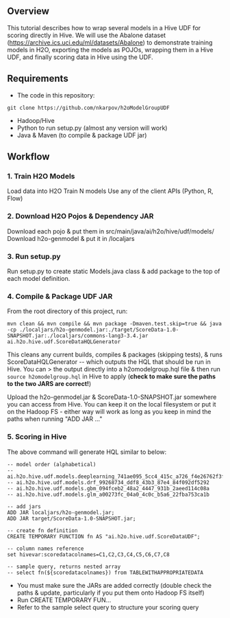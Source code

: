 ## Overview

This tutorial describes how to wrap several models in a Hive UDF for scoring directly in Hive. We will use the Abalone dataset (https://archive.ics.uci.edu/ml/datasets/Abalone) to demonstrate training models in H2O, exporting the models as POJOs, wrapping them in a Hive UDF, and finally scoring data in Hive using the UDF.

## Requirements

- The code in this repository:
```
git clone https://github.com/nkarpov/h2oModelGroupUDF
```
- Hadoop/Hive
- Python to run setup.py (almost any version will work)
- Java & Maven (to compile & package UDF jar)

## Workflow

### 1. Train H2O Models
Load data into H2O
Train N models
Use any of the client APIs (Python, R, Flow)

### 2. Download H2O Pojos & Dependency JAR
Download each pojo & put them in src/main/java/ai/h2o/hive/udf/models/
Download h2o-genmodel & put it in /localjars

### 3. Run setup.py
Run setup.py to create static Models.java class & add package to the top of each model definition.

### 4. Compile & Package UDF JAR
From the root directory of this project, run:
```
mvn clean && mvn compile && mvn package -Dmaven.test.skip=true && java -cp ./localjars/h2o-genmodel.jar:./target/ScoreData-1.0-SNAPSHOT.jar:./localjars/commons-lang3-3.4.jar ai.h2o.hive.udf.ScoreDataHQLGenerator
```
This cleans any current builds, compiles & packages (skipping tests), & runs ScoreDataHQLGenerator -- which outputs the HQL that should be run in Hive. You can > the output directly into a h2omodelgroup.hql file & then run `source h2omodelgroup.hql` in Hive to apply (**check to make sure the paths to the two JARS are correct!**)

Upload the h2o-genmodel.jar & ScoreData-1.0-SNAPSHOT.jar somewhere you can access from Hive. You can keep it on the local filesystem or put it on the Hadoop FS - either way will work as long as you keep in mind the paths when running "ADD JAR ..."

### 5. Scoring in Hive
The above command will generate HQL similar to below:
```
-- model order (alphabetical)
-- ai.h2o.hive.udf.models.deeplearning_741ae095_5cc4_415c_a726_f4e26762f3fa
-- ai.h2o.hive.udf.models.drf_99268734_ddf8_43b3_87e4_84f092df5292
-- ai.h2o.hive.udf.models.gbm_094fceb2_48a2_4447_931b_2aeed114c08a
-- ai.h2o.hive.udf.models.glm_a00273fc_04a0_4c0c_b5a6_22fba753ca1b

-- add jars
ADD JAR localjars/h2o-genmodel.jar;
ADD JAR target/ScoreData-1.0-SNAPSHOT.jar;

-- create fn definition
CREATE TEMPORARY FUNCTION fn AS "ai.h2o.hive.udf.ScoreDataUDF";

-- column names reference
set hivevar:scoredatacolnames=C1,C2,C3,C4,C5,C6,C7,C8

-- sample query, returns nested array
-- select fn(${scoredatacolnames}) from TABLEWITHAPPROPRIATEDATA
```

- You must make sure the JARs are added correctly (double check the paths & update, particularly if you put them onto Hadoop FS itself)
- Run CREATE TEMPORARY FUN... 
- Refer to the sample select query to structure your scoring query
